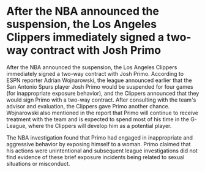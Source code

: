 # After the NBA announced the suspension, the Los Angeles Clippers immediately signed a two-way contract with Josh Primo 
 After the NBA announced the suspension, the Los Angeles Clippers immediately signed a two-way contract with Josh Primo. According to ESPN reporter Adrian Wojnarowski, the league announced earlier that the San Antonio Spurs player Josh Primo would be suspended for four games (for inappropriate exposure behavior), and the Clippers announced that they would sign Primo with a two-way contract. After consulting with the team's advisor and evaluation, the Clippers gave Primo another chance. Wojnarowski also mentioned in the report that Primo will continue to receive treatment with the team and is expected to spend most of his time in the G-League, where the Clippers will develop him as a potential player.

The NBA investigation found that Primo had engaged in inappropriate and aggressive behavior by exposing himself to a woman. Primo claimed that his actions were unintentional and subsequent league investigations did not find evidence of these brief exposure incidents being related to sexual situations or misconduct.